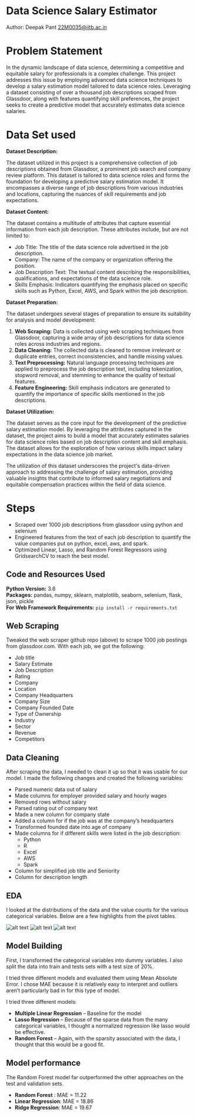 # Data Science Salary Estimator 
  Author: Deepak Pant 22M0035@iitb.ac.in

  # Problem Statement
  In the dynamic landscape of data science, determining a competitive and equitable salary for professionals is a complex challenge. This project addresses this issue by employing advanced data science techniques to develop a salary estimation model tailored to data science roles. Leveraging a dataset consisting of over a thousand job descriptions scraped from Glassdoor, along with features quantifying skill preferences, the project seeks to create a predictive model that accurately estimates data science salaries.

  # Data Set used
  **Dataset Description:**

The dataset utilized in this project is a comprehensive collection of job descriptions obtained from Glassdoor, a prominent job search and company review platform. This dataset is tailored to data science roles and forms the foundation for developing a predictive salary estimation model. It encompasses a diverse range of job descriptions from various industries and locations, capturing the nuances of skill requirements and job expectations.

**Dataset Content:**

The dataset contains a multitude of attributes that capture essential information from each job description. These attributes include, but are not limited to:

- Job Title: The title of the data science role advertised in the job description.
- Company: The name of the company or organization offering the position.
- Job Description Text: The textual content describing the responsibilities, qualifications, and expectations of the data science role.
- Skills Emphasis: Indicators quantifying the emphasis placed on specific skills such as Python, Excel, AWS, and Spark within the job description.

**Dataset Preparation:**

The dataset undergoes several stages of preparation to ensure its suitability for analysis and model development:

1. **Web Scraping:** Data is collected using web scraping techniques from Glassdoor, capturing a wide array of job descriptions for data science roles across industries and regions.
2. **Data Cleaning:** The collected data is cleaned to remove irrelevant or duplicate entries, correct inconsistencies, and handle missing values.
3. **Text Preprocessing:** Natural language processing techniques are applied to preprocess the job description text, including tokenization, stopword removal, and stemming to enhance the quality of textual features.
4. **Feature Engineering:** Skill emphasis indicators are generated to quantify the importance of specific skills mentioned in the job descriptions.

**Dataset Utilization:**

The dataset serves as the core input for the development of the predictive salary estimation model. By leveraging the attributes captured in the dataset, the project aims to build a model that accurately estimates salaries for data science roles based on job description content and skill emphasis. The dataset allows for the exploration of how various skills impact salary expectations in the data science job market.

The utilization of this dataset underscores the project's data-driven approach to addressing the challenge of salary estimation, providing valuable insights that contribute to informed salary negotiations and equitable compensation practices within the field of data science.

# Steps 
* Scraped over 1000 job descriptions from glassdoor using python and selenium
* Engineered features from the text of each job description to quantify the value companies put on python, excel, aws, and spark. 
* Optimized Linear, Lasso, and Random Forest Regressors using GridsearchCV to reach the best model. 


## Code and Resources Used 
**Python Version:** 3.6  
**Packages:** pandas, numpy, sklearn, matplotlib, seaborn, selenium, flask, json, pickle  
**For Web Framework Requirements:**  ```pip install -r requirements.txt```  

## Web Scraping
Tweaked the web scraper github repo (above) to scrape 1000 job postings from glassdoor.com. With each job, we got the following:
*	Job title
*	Salary Estimate
*	Job Description
*	Rating
*	Company 
*	Location
*	Company Headquarters 
*	Company Size
*	Company Founded Date
*	Type of Ownership 
*	Industry
*	Sector
*	Revenue
*	Competitors 

## Data Cleaning
After scraping the data, I needed to clean it up so that it was usable for our model. I made the following changes and created the following variables:

*	Parsed numeric data out of salary 
*	Made columns for employer provided salary and hourly wages 
*	Removed rows without salary 
*	Parsed rating out of company text 
*	Made a new column for company state 
*	Added a column for if the job was at the company’s headquarters 
*	Transformed founded date into age of company 
*	Made columns for if different skills were listed in the job description:
    * Python  
    * R  
    * Excel  
    * AWS  
    * Spark 
*	Column for simplified job title and Seniority 
*	Column for description length 

## EDA
I looked at the distributions of the data and the value counts for the various categorical variables. Below are a few highlights from the pivot tables. 

![alt text](https://github.com/PlayingNumbers/ds_salary_proj/blob/master/salary_by_job_title.PNG "Salary by Position")
![alt text](https://github.com/PlayingNumbers/ds_salary_proj/blob/master/positions_by_state.png "Job Opportunities by State")
![alt text](https://github.com/PlayingNumbers/ds_salary_proj/blob/master/correlation_visual.png "Correlations")

## Model Building 

First, I transformed the categorical variables into dummy variables. I also split the data into train and tests sets with a test size of 20%.   

I tried three different models and evaluated them using Mean Absolute Error. I chose MAE because it is relatively easy to interpret and outliers aren’t particularly bad in for this type of model.   

I tried three different models:
*	**Multiple Linear Regression** – Baseline for the model
*	**Lasso Regression** – Because of the sparse data from the many categorical variables, I thought a normalized regression like lasso would be effective.
*	**Random Forest** – Again, with the sparsity associated with the data, I thought that this would be a good fit. 

## Model performance
The Random Forest model far outperformed the other approaches on the test and validation sets. 
*	**Random Forest** : MAE = 11.22
*	**Linear Regression**: MAE = 18.86
*	**Ridge Regression**: MAE = 19.67
 



